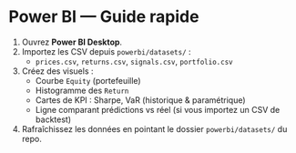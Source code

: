 # Power BI — Guide rapide

1. Ouvrez **Power BI Desktop**.
2. Importez les CSV depuis `powerbi/datasets/` :
   - `prices.csv`, `returns.csv`, `signals.csv`, `portfolio.csv`
3. Créez des visuels :
   - Courbe `Equity` (portefeuille)
   - Histogramme des `Return`
   - Cartes de KPI : Sharpe, VaR (historique & paramétrique)
   - Ligne comparant prédictions vs réel (si vous importez un CSV de backtest)
4. Rafraîchissez les données en pointant le dossier `powerbi/datasets/` du repo.
